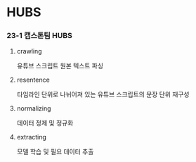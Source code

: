 # HUBS
### 23-1 캡스톤팀 HUBS

1. crawling

    유튜브 스크립트 원본 텍스트 파싱
    
2. resentence

    타임라인 단위로 나뉘어져 있는 유튜브 스크립트의 문장 단위 재구성
    
3. normalizing

    데이터 정제 및 정규화
    
4. extracting

    모델 학습 및 필요 데이터 추출
